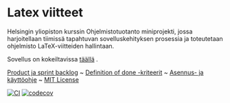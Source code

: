# Latex viitteet
Helsingin yliopiston kurssin Ohjelmistotuotanto miniprojekti, jossa harjoitellaan tiimissä tapahtuvan sovelluskehityksen prosessia ja toteutetaan ohjelmisto LaTeX-viitteiden hallintaan.

Sovellus on kokeiltavissa [täällä](https://ltx-viitteet.fly.dev/) .

[Product ja sprint backlog](https://docs.google.com/spreadsheets/d/1_GrzhJGGQyghViQuldFHEWCykgaDoEYmzQ-qJ1aEf-k/edit?usp=sharing) ~ [Definition of done -kriteerit](https://github.com/tihvis/latex-viitteet/blob/main/documents/DoD.md) ~ [Asennus- ja käyttöohje](https://github.com/tihvis/latex-viitteet/blob/main/documents/kayttoohje.md) ~ [MIT License](https://github.com/tihvis/latex-viitteet/blob/main/LICENSE)

[![CI](https://github.com/tihvis/latex-viitteet/actions/workflows/main.yml/badge.svg)](https://github.com/tihvis/latex-viitteet/actions/workflows/main.yml)
[![codecov](https://codecov.io/gh/tihvis/latex-viitteet/graph/badge.svg?token=62Nr5veMdG)](https://codecov.io/gh/tihvis/latex-viitteet)





